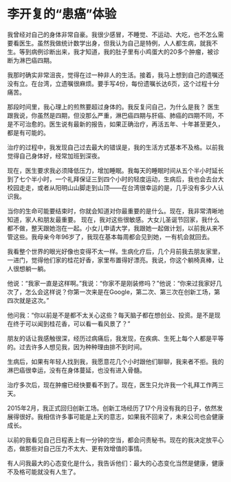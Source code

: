 # 李开复的“患癌”体验

我曾经对自己的身体非常自豪。我很少感冒，不睡觉、不运动、大吃，也不怎么需要看医生。虽然我做统计数学出身，但我认为自己是特例，人人都生病，就我不生。等到病例诊断出来，我才知道，我的肚子里有小鸡蛋大的20多个肿瘤，被诊断为淋巴癌四期。 

我那时确实非常沮丧，觉得在过一种非人的生活。接着，我马上想到自己的遗嘱还没有立。在台湾，立遗嘱很麻烦。要手写4份，每份遗嘱长达6页，这个过程十分痛苦。 

那段时间里，我心理上的煎熬要超过身体的。我反复问自己，为什么是我？ 医生跟我说，你虽然是四期，但没那么严重，淋巴癌四期与肝癌、肺癌的四期不同，不是不可治愈的。医生说有最新的报告，如果正确治疗，再活五年、十年甚至更久，都是有可能的。 

治疗的过程中，我发现自己过去最大的错误是，我的生活方式基本不及格。以前我觉得自己身体好，经常加班到深夜。 

现在，医生要求我必须降低压力，增加睡眠。我每天的睡眠时间从五个半小时延长到了七个半小时，一个礼拜保证三到四个小时的轻度运动，生病后，我也会去台大校园走走，或者从阳明山山脚走到山顶——在台湾很幸运的是，几乎没有多少人认识我。 

当你的生命可能要结束时，你就会知道对你最重要的是什么。现在，我非常清晰地知道，家人和朋友最重要。 现在，我对这些很敏感。大女儿圣诞节回家，我什么都不做，整天跟她泡在一起。小女儿申请大学，我跟她一起做计划，以前我从来不管这些。我母亲今年96岁了，我现在基本每周都会见到她，一有机会就回去。 

我看整个世界的眼光好像也变得不太一样。生病化疗后，几个月前我去朋友家里，一进门，觉得他们家的桂花好香，家里布置得好漂亮。我说，你这个躺椅真棒，让人很想躺一躺。 

他说：“我家一直是这样啊。”我说：“你家不是刚装修吗？”他说：“你来过我家好几次了，怎么会这样说？你第一次来是在Google，第二次、第三次在创新工场，第四次就是这次。” 

他问我：“你以前是不是都不太关心这些？每天脑子都在想创业、投资。是不是现在终于可以闻到桂花香，可以看一看风景了？” 

朋友的话让我感触很深，经历过病痛后，我发现，在疾病、生死上每个人都是平等的。过去许多人想见我，因为种种理由排不到时间。 

生病后，如果有年轻人找到我，我愿意花几个小时跟他们聊聊，我来者不拒。我的淋巴癌很幸运，没有在身体蔓延，也没有进入骨髓。 

治疗多次后，现在肿瘤已经快要看不到了。现在，医生只允许我一个礼拜工作两三天。 

2015年2月，我正式回归创新工场。创新工场经历了17个月没有我的日子，依然发展得很好。我相信许多事可能是上天的意志，如果我不回来了，未来公司也会健康成长。 

以前的我看见自己日程表上有一分钟的空当，都会问责秘书。现在的我决定放平心态，做那些对自己压力不太大、更有效增值的事情。 

有人问我最大的心态变化是什么，我告诉他们：最大的心态变化当然是健康，健康不及格可能就没有人生了。